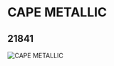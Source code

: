 # CAPE METALLIC
## 21841
![CAPE METALLIC](https://lc-www-live-s.legocdn.com/media/bricks/5/2/6119497.jpg)